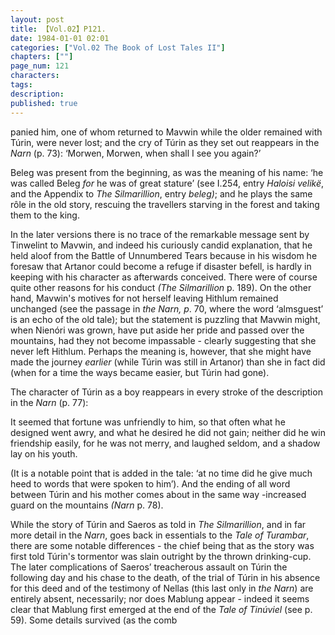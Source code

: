 ```yaml
---
layout: post
title: 【Vol.02】P121.
date: 1984-01-01 02:01
categories: ["Vol.02 The Book of Lost Tales II"]
chapters: [""]
page_num: 121
characters: 
tags: 
description: 
published: true
---
```


<p style="text-indent: 0;">
panied him, one of whom returned to Mavwin while the older remained with Túrin, were never lost; and the cry of Túrin as they set out reappears in the <I>Narn</I> (p. 73): ‘Morwen, Morwen, when shall I see you again?’
</p>

Beleg was present from the beginning, as was the meaning of his name: ‘he was called Beleg <I>for</I> he was of great stature’ (see I.254, entry <I>Haloisi velikë</I>, and the Appendix to <I>The Silmarillion</I>, entry <I>beleg)</I>; and he plays the same rôle in the old story, rescuing the travellers starving in the forest and taking them to the king.

In the later versions there is no trace of the remarkable message sent by Tinwelint to Mavwin, and indeed his curiously candid explanation, that he held aloof from the Battle of Unnumbered Tears because in his wisdom he foresaw that Artanor could become a refuge if disaster befell, is hardly in keeping with his character as afterwards conceived. There were of course quite other reasons for his conduct <I>(The Silmarillion</I> p. 189). On the other hand, Mavwin's motives for not herself leaving Hithlum remained unchanged (see the passage in <I>the Narn, p</I>. 70, where the word ‘almsguest’ is an echo of the old tale); but the statement is puzzling that Mavwin might, when Nienóri was grown, have put aside her pride and passed over the mountains, had they not become impassable - clearly suggesting that she never left Hithlum. Perhaps the meaning is, however, that she might have made the journey <I>earlier</I> (while Túrin was still in Artanor) than she in fact did (when for a time the ways became easier, but Túrin had gone).

The character of Túrin as a boy reappears in every stroke of the description in the <I>Narn</I> (p. 77):

It seemed that fortune was unfriendly to him, so that often what he designed went awry, and what he desired he did not gain; neither did he win friendship easily, for he was not merry, and laughed seldom, and a shadow lay on his youth.

(It is a notable point that is added in the tale: ‘at no time did he give much heed to words that were spoken to him’). And the ending of all word between Túrin and his mother comes about in the same way -increased guard on the mountains <I>(Narn</I> p. 78).

While the story of Túrin and Saeros as told in <I>The Silmarillion</I>, and in far more detail in the <I>Narn</I>, goes back in essentials to the <I>Tale of Turambar</I>, there are some notable differences - the chief being that as the story was first told Túrin's tormentor was slain outright by the thrown drinking-cup. The later complications of Saeros’ treacherous assault on Túrin the following day and his chase to the death, of the trial of Túrin in his absence for this deed and of the testimony of Nellas (this last only in <I>the Narn</I>) are entirely absent, necessarily; nor does Mablung appear - indeed it seems clear that Mablung first emerged at the end of the <I>Tale of Tinúviel</I> (see p. 59). Some details survived (as the comb

